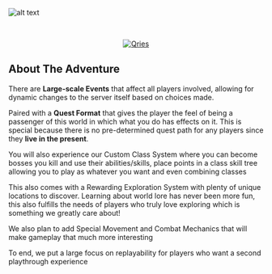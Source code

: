 ![alt text](https://cdn.discordapp.com/attachments/624405523948765184/929258052778086420/highlandslogo2.png)
<!DOCTYPE html>
<html>
   <head>
   </head>
   <body>
      <br>
      <a href="https://discord.gg/WygcPk4">
      <p align="center">
         <img alt="Qries" src="https://img.shields.io/badge/Discord-Join%20Us!-5865F2?style=for-the-badge"
         style="max-width: 100%;">
      </p>
      </a>
   </body>
</html>

<h2 align="left">
   About The Adventure
</h2>
<p align="left">
   There are <strong>Large-scale Events</strong> that affect all players involved, allowing for dynamic changes to the server itself based on choices made.
   
   Paired with a <strong>Quest Format</strong> that gives the player the feel of being a passenger of this world in which what you do has effects on it. This is special because there is no pre-determined quest path for any players since they **live in the present**.
   
   You will also experience our Custom Class System where you can become bosses you kill and use their abilities/skills, place points in a class skill tree allowing you to play as whatever you want and even combining classes
   
   This also comes with a Rewarding Exploration System with plenty of unique locations to discover.  Learning about world lore has never been more fun, this also fulfills the needs of players who truly love exploring which is something we greatly care about!
   
   We also plan to add Special Movement and Combat Mechanics that will make gameplay that much more interesting
   
   To end, we put a large focus on replayability for players who want a second playthrough experience
</p>
